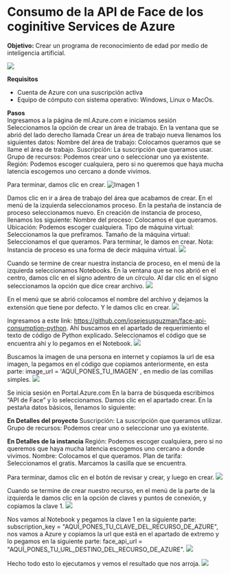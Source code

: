 # Consumo de la API de Face de los coginitive Services de Azure 
**Objetivo:** Crear un programa de reconocimiento de edad por medio de inteligencia artificial.   

![](/imagenes/cognitive_.jpg)

**Requisitos**
- Cuenta de Azure con una suscripción activa
- Equipo de cómputo con sistema operativo: Windows, Linux o MacOs.

**Pasos**  
Ingresamos a la página de ml.Azure.com e iniciamos sesión  
Seleccionamos la opción de crear un área de trabajo.
En la ventana que se abrió del lado derecho llamada Crear un área de trabajo nueva llenamos los siguientes datos:
Nombre del área de trabajo: Colocamos queramos que se llame el área de trabajo.
Suscripción: La suscripción que queramos usar.
Grupo de recursos: Podemos crear uno o seleccionar uno ya existente.
Región: Podemos escoger cualquiera, pero si no queremos que haya mucha latencia escogemos uno cercano a donde vivimos.

Para terminar, damos clic en crear.
![Imagen 1](/imagenes/Imagen1.png)

Damos clic en ir a área de trabajo del área que acabamos de crear.
En el menú de la izquierda seleccionamos proceso.
En la pestaña de instancia de proceso seleccionamos nuevo.
En creación de instancia de proceso, llenamos los siguiente:
Nombre del proceso: Colocamos el que queramos.
Ubicación: Podemos escoger cualquiera.
Tipo de máquina virtual: Seleccionamos la que prefiramos. 
Tamaño de la máquina virtual: Seleccionamos el que queramos.
Para terminar, le damos en crear.
Nota: Instancia de proceso es una forma de decir máquina virtual.
![](/imagenes/Imagen2.png)

Cuando se termine de crear nuestra instancia de proceso, en el menú de la izquierda seleccionamos Notebooks.
En la ventana que se nos abrió en el centro, damos clic en el signo adentro de un círculo. Al dar clic en el signo seleccionamos la opción que dice crear archivo.
![](/imagenes/Imagen3.png)

En el menú que se abrió colocamos el nombre del archivo y dejamos la extensión que tiene por defecto. Y le damos clic en crear.
![](/imagenes/Imagen4.png)

Ingresamos a este link: https://github.com/josejesusguzman/face-api-consumption-python.
Ahí buscamos en el apartado de requerimiento el texto de código de Python explicado.
Seleccionamos el código que se encuentra ahí y lo pegamos en el Notebook.
![](/imagenes/Imagen5.png)

Buscamos la imagen de una persona en internet y copiamos la url de esa imagen, la pegamos en el código que copiamos anteriormente, en esta parte: image_url = 'AQUÍ_PONES_TU_IMAGEN' , en medio de las comillas simples. 
![](/imagenes/Imagen6.png)

Se inicia sesión en Portal.Azure.com
En la barra de búsqueda escribimos “API de Face” y lo seleccionamos.
Damos clic en el apartado crear.
En la pestaña datos básicos, llenamos lo siguiente:

**En Detalles del proyecto**
Suscripción: La suscripción que queramos utilizar.
Grupo de recursos: Podemos crear uno o seleccionar uno ya existente.

**En Detalles de la instancia**
Región: Podemos escoger cualquiera, pero si no queremos que haya mucha latencia escogemos uno cercano a donde vivimos. 
Nombre: Colocamos el que queramos.
Plan de tarifa: Seleccionamos el gratis.
Marcamos la casilla que se encuentra.

Para terminar, damos clic en el botón de revisar y crear, y luego en crear. 
![](/imagenes/Imagen7.png)

Cuando se termine de crear nuestro recurso, en el menú de la parte de la izquierda le damos clic en la opción de claves y puntos de conexión, y copiamos la clave 1.
![](/imagenes/Imagen8.png)

Nos vamos al Notebook y pegamos la clave 1 en la siguiente parte:
subscription_key = "AQUÍ_PONES_TU_CLAVE_DEL_RECURSO_DE_AZURE", nos vamos a Azure y copiamos la url que está en el apartado de extremo y lo pegamos en la siguiente parte:
face_api_url = "AQUÍ_PONES_TU_URL_DESTINO_DEL_RECURSO_DE_AZURE". 
![](/imagenes/Imagen9.png)

Hecho todo esto lo ejecutamos y vemos el resultado que nos arroja.
![](/imagenes/Imagen10.png)